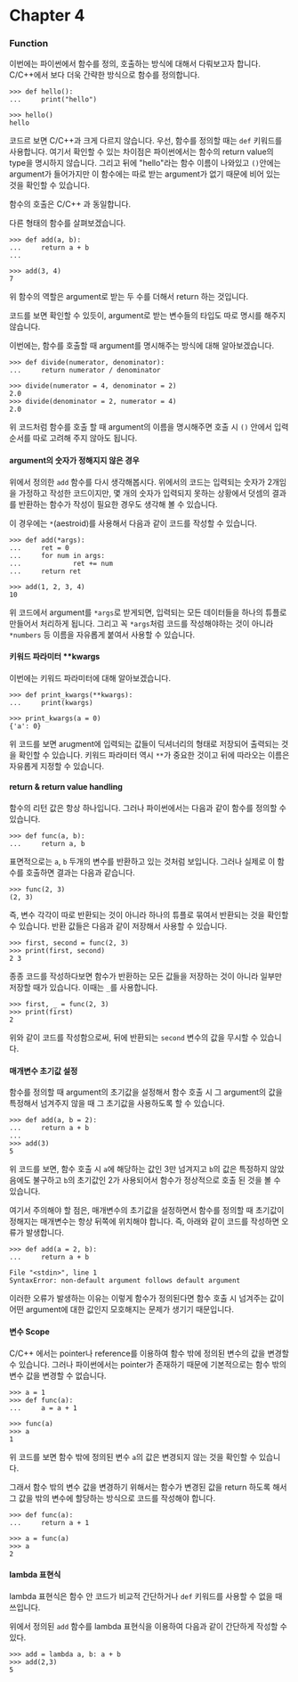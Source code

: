 Chapter 4
================

### Function

이번에는 파이썬에서 함수를 정의, 호출하는 방식에 대해서 다뤄보고자 합니다. C/C++에서 보다 더욱 간략한 방식으로 함수를 정의합니다.

    >>> def hello():
    ...     print("hello")
    
    >>> hello()
    hello

코드르 보면 C/C++과 크게 다르지 않습니다. 우선, 함수를 정의할 때는 `def` 키워드를 사용합니다. 여기서 확인할 수 있는 차이점은 파이썬에서는 함수의 return value의 type을 명시하지 않습니다. 그리고 뒤에 "hello"라는 함수 이름이 나와있고 `()`안에는 argument가 들어가지만 이 함수에는 따로 받는 argument가 없기 때문에 비어 있는 것을 확인할 수 있습니다.

함수의 호출은 C/C++ 과 동일합니다.

다른 형태의 함수를 살펴보겠습니다.

    >>> def add(a, b):
    ...     return a + b
    ...
    
    >>> add(3, 4)
    7

위 함수의 역할은 argument로 받는 두 수를 더해서 return 하는 것입니다.

코드를 보면 확인할 수 있듯이, argument로 받는 변수들의 타입도 따로 명시를 해주지 않습니다.

이번에는, 함수를 호출할 때 argument를 명시해주는 방식에 대해 알아보겠습니다.

    >>> def divide(numerator, denominator):
    ...     return numerator / denominator
    
    >>> divide(numerator = 4, denominator = 2)
    2.0
    >>> divide(denominator = 2, numerator = 4)
    2.0
    
위 코드처럼 함수를 호출 할 때 argument의 이름을 명시해주면 호출 시 `()` 안에서 입력 순서를 따로 고려해 주지 않아도 됩니다.

#### argument의 숫자가 정해지지 않은 경우

위에서 정의한 `add` 함수를 다시 생각해봅시다. 위에서의 코드는 입력되는 숫자가 2개임을 가정하고 작성한 코드이지만, 몇 개의 숫자가 입력되지 못하는 상황에서 덧셈의 결과를 반환하는 함수가 작성이 필요한 경우도 생각해 볼 수 있습니다.

이 경우에는 `*`(aestroid)를 사용해서 다음과 같이 코드를 작성할 수 있습니다.

    >>> def add(*args):
    ...     ret = 0
    ...     for num in args:
    ...             ret += num
    ...     return ret
    
    >>> add(1, 2, 3, 4)
    10

위 코드에서 argument를 `*args`로 받게되면, 입력되는 모든 데이터들을 하나의 튜플로 만들어서 처리하게 됩니다. 그리고 꼭 `*args`처럼 코드를 작성해야하는 것이 아니라 `*numbers` 등 이름을 자유롭게 붙여서 사용할 수 있습니다.

#### 키워드 파라미터 **kwargs

이번에는 키워드 파라미터에 대해 알아보겠습니다.

    >>> def print_kwargs(**kwargs):
    ...     print(kwargs)

    >>> print_kwargs(a = 0)
    {'a': 0}

위 코드를 보면 arugment에 입력되는 값들이 딕셔너리의 형태로 저장되어 출력되는 것을 확인할 수 있습니다. 키워드 파라미터 역시 `**`가 중요한 것이고 뒤에 따라오는 이름은 자유롭게 지정할 수 있습니다.

#### return & return value handling

함수의 리턴 값은 항상 하나입니다. 그러나 파이썬에서는 다음과 같이 함수를 정의할 수 있습니다.

    >>> def func(a, b):
    ...     return a, b

표면적으로는 `a`, `b` 두개의 변수를 반환하고 있는 것처럼 보입니다. 그러나 실제로 이 함수를 호출하면 결과는 다음과 같습니다.

    >>> func(2, 3)
    (2, 3)

즉, 변수 각각이 따로 반환되는 것이 아니라 하나의 튜플로 묶여서 반환되는 것을 확인할 수 있습니다. 반환 값들은 다음과 같이 저장해서 사용할 수 있습니다.

    >>> first, second = func(2, 3)
    >>> print(first, second)
    2 3

종종 코드를 작성하다보면 함수가 반환하는 모든 값들을 저장하는 것이 아니라 일부만 저장할 때가 있습니다. 이때는 `_`를 사용합니다.

    >>> first, _ = func(2, 3)
    >>> print(first)
    2

위와 같이 코드를 작성함으로써, 뒤에 반환되는 `second` 변수의 값을 무시할 수 있습니다.

#### 매개변수 초기값 설정

함수를 정의할 때 argument의 초기값을 설정해서 함수 호출 시 그 argument의 값을 특정해서 넘겨주지 않을 때 그 초기값을 사용하도록 할 수 있습니다.

    >>> def add(a, b = 2):
    ...     return a + b
    ...
    >>> add(3)
    5

위 코드를 보면, 함수 호출 시 `a`에 해당하는 값인 3만 넘겨지고 `b`의 값은 특정하지 않았음에도 불구하고 `b`의 초기값인 2가 사용되어서 함수가 정상적으로 호출 된 것을 볼 수 있습니다.

여기서 주의해야 할 점은, 매개변수의 초기값을 설정하면서 함수를 정의할 때 초기값이 정해지는 매개변수는 항상 뒤쪽에 위치해야 합니다. 즉, 아래와 같이 코드를 작성하면 오류가 발생합니다.

    >>> def add(a = 2, b):
    ...     return a + b

    File "<stdin>", line 1
    SyntaxError: non-default argument follows default argument

이러한 오류가 발생하는 이유는 이렇게 함수가 정의된다면 함수 호출 시 넘겨주는 값이 어떤 argument에 대한 값인지 모호해지는 문제가 생기기 때문입니다.

#### 변수 Scope

C/C++ 에서는 pointer나 reference를 이용하여 함수 밖에 정의된 변수의 값을 변경할 수 있습니다. 그러나 파이썬에서는 pointer가 존재하기 때문에 기본적으로는 함수 밖의 변수 값을 변경할 수 없습니다.

    >>> a = 1
    >>> def func(a):
    ...     a = a + 1

    >>> func(a)
    >>> a
    1

위 코드를 보면 함수 밖에 정의된 변수 `a`의 값은 변경되지 않는 것을 확인할 수 있습니다.

그래서 함수 밖의 변수 값을 변경하기 위해서는 함수가 변경된 값을 return 하도록 해서 그 값을 밖의 변수에 할당하는 방식으로 코드를 작성해야 합니다.

    >>> def func(a):
    ...     return a + 1

    >>> a = func(a)
    >>> a
    2

#### lambda 표현식

lambda 표현식은 함수 안 코드가 비교적 간단하거나 `def` 키워드를 사용할 수 없을 때 쓰입니다.

위에서 정의된 `add` 함수를 lambda 표현식을 이용하여 다음과 같이 간단하게 작성할 수 있다.

    >>> add = lambda a, b: a + b
    >>> add(2,3)
    5

